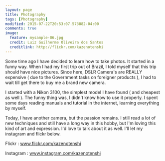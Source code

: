 ```yaml
---
layout: page
title: Photography
tags: [Photography]
modified: 2015-07-22T20:53:07.573882-04:00
comments: true
image:
  feature: mysample-06.jpg
  credit: Luiz Guilherme Oliveira dos Santos
  creditlink: http://flickr.com/kazenotenshi
---
```


Some time ago I have decided to learn how to take photos. It started in a funny way. When I had my first trip out of Brazil, I told myself that this trip should have nice pictures. Since here, DSLR Camera's are REALLY expensive ( due to the Government tasks on foreigner products ), I had to wait till get there to buy me a brand new camera.

I started with a Nikon 3100, the simplest model I have found ( and cheapest as well ). The funny thing was, I didn't know how to use it properly. I spent some days reading manuals and tutorial in the internet, learning everything by myself.

Today, I have another camera, but the passion remains. I still read a lot of new techniques and still have a long way in this hobby, but I'm loving this kind of art and expression. I'd love to talk about it as well. I'll let my instagram and flickr below.

Flickr : <a href="www.flickr.com/kazenotenshi">www.flickr.com/kazenotenshi</a>

Instagram : <a href="www.instagram.com/kazenotenshi">www.instagram.com/kazenotenshi</a>